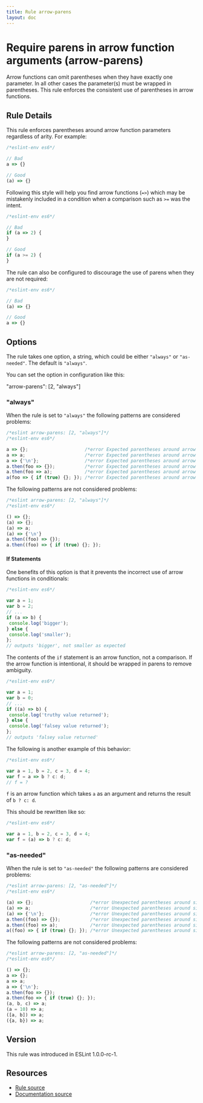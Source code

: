 ```yaml
---
title: Rule arrow-parens
layout: doc
---
```

<!-- Note: No pull requests accepted for this file. See README.md in the root directory for details. -->
# Require parens in arrow function arguments (arrow-parens)

Arrow functions can omit parentheses when they have exactly one parameter. In all other cases the parameter(s) must
be wrapped in parentheses. This rule enforces the consistent use of parentheses in arrow functions.

## Rule Details

This rule enforces parentheses around arrow function parameters regardless of arity. For example:

```js
/*eslint-env es6*/

// Bad
a => {}

// Good
(a) => {}
```

Following this style will help you find arrow functions (`=>`) which may be mistakenly included in a condition
when a comparison such as `>=` was the intent.


```js
/*eslint-env es6*/

// Bad
if (a => 2) {
}

// Good
if (a >= 2) {
}
```

The rule can also be configured to discourage the use of parens when they are not required:

```js
/*eslint-env es6*/

// Bad
(a) => {}

// Good
a => {}
```

## Options

The rule takes one option, a string, which could be either `"always"` or `"as-needed"`. The default is `"always"`.

You can set the option in configuration like this:

"arrow-parens": [2, "always"]

### "always"

When the rule is set to `"always"` the following patterns are considered problems:

```js
/*eslint arrow-parens: [2, "always"]*/
/*eslint-env es6*/

a => {};                     /*error Expected parentheses around arrow function argument.*/
a => a;                      /*error Expected parentheses around arrow function argument.*/
a => {'\n'};                 /*error Expected parentheses around arrow function argument.*/
a.then(foo => {});           /*error Expected parentheses around arrow function argument.*/
a.then(foo => a);            /*error Expected parentheses around arrow function argument.*/
a(foo => { if (true) {}; }); /*error Expected parentheses around arrow function argument.*/
```

The following patterns are not considered problems:

```js
/*eslint arrow-parens: [2, "always"]*/
/*eslint-env es6*/

() => {};
(a) => {};
(a) => a;
(a) => {'\n'}
a.then((foo) => {});
a.then((foo) => { if (true) {}; });
```

#### If Statements

One benefits of this option is that it prevents the incorrect use of arrow functions in conditionals:

```js
/*eslint-env es6*/

var a = 1;
var b = 2;
// ...
if (a => b) {
 console.log('bigger');
} else {
 console.log('smaller');
};
// outputs 'bigger', not smaller as expected
```

The contents of the `if` statement is an arrow function, not a comparison.
If the arrow function is intentional, it should be wrapped in parens to remove ambiguity.

```js
/*eslint-env es6*/

var a = 1;
var b = 0;
// ...
if ((a) => b) {
 console.log('truthy value returned');
} else {
 console.log('falsey value returned');
};
// outputs 'falsey value returned'
```

The following is another example of this behavior:

```js
/*eslint-env es6*/

var a = 1, b = 2, c = 3, d = 4;
var f = a => b ? c: d;
// f = ?
```

`f` is an arrow function which takes `a` as an argument and returns the result of `b ? c: d`.

This should be rewritten like so:

```js
/*eslint-env es6*/

var a = 1, b = 2, c = 3, d = 4;
var f = (a) => b ? c: d;
```


### "as-needed"

When the rule is set to `"as-needed"` the following patterns are considered problems:

```js
/*eslint arrow-parens: [2, "as-needed"]*/
/*eslint-env es6*/

(a) => {};                     /*error Unexpected parentheses around single function argument*/
(a) => a;                      /*error Unexpected parentheses around single function argument*/
(a) => {'\n'};                 /*error Unexpected parentheses around single function argument*/
a.then((foo) => {});           /*error Unexpected parentheses around single function argument*/
a.then((foo) => a);            /*error Unexpected parentheses around single function argument*/
a((foo) => { if (true) {}; }); /*error Unexpected parentheses around single function argument*/
```

The following patterns are not considered problems:

```js
/*eslint arrow-parens: [2, "as-needed"]*/
/*eslint-env es6*/

() => {};
a => {};
a => a;
a => {'\n'};
a.then(foo => {});
a.then(foo => { if (true) {}; });
(a, b, c) => a;
(a = 10) => a;
([a, b]) => a;
({a, b}) => a;
```

## Version

This rule was introduced in ESLint 1.0.0-rc-1.

## Resources

* [Rule source](https://github.com/eslint/eslint/tree/master/lib/rules/arrow-parens.js)
* [Documentation source](https://github.com/eslint/eslint/tree/master/docs/rules/arrow-parens.md)
